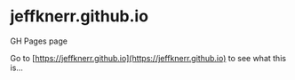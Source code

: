 # jeffknerr.github.io
GH Pages page

Go to [https://jeffknerr.github.io](https://jeffknerr.github.io) to see what this is...
